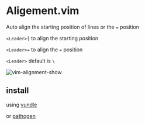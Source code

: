 # Aligement.vim

Auto align the starting position of lines or the `=` position


`<Leader>[` to align the starting position

`<Leader>=` to align the `=` position

`<Leader>` default is `\`


![vim-alignment-show](http://i1297.photobucket.com/albums/ag23/yueyoum/vim-alignment_zps97cb7b5b.gif)


## install

using [vundle](https://github.com/gmarik/vundle)

or [pathogen](https://github.com/tpope/vim-pathogen)

